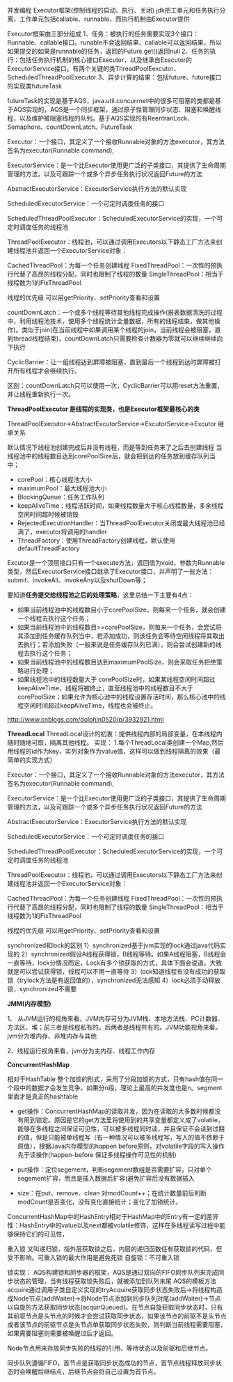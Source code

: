 并发编程
Executor框架(控制线程的启动、执行、关闭)
jdk把工单元和任务执行分离，工作单元包括callable、runnable，而执行机制由Executor提供

Executor框架由三部分组成
1、任务：被执行的任务需要实现3个接口：Runnable、callable接口。runable不会返回结果、callable可以返回结果，所以如果提交的如果是runnable的任务，返回的Future.get()返回null
2、任务的执行：包括任务执行机制的核心接口Executor，以及继承自Executor的ExecutorService接口。有两个关键的类ThreadPoolEexcutor、ScheduledThreadPoolExecutor
3、异步计算的结果：包括future、future接口的实现类futureTask

futureTask的实现是基于AQS，java.util.concurrnet中的很多可阻塞的类都是基于AQS实现的，AQS是一个同步框架，通过原子性管理同步状态、阻塞和唤醒线程，以及维护被阻塞线程的队列。基于AQS实现的有ReentranLock、Semaphore、countDownLatch、FutureTask

Executor：一个接口，其定义了一个接收Runnable对象的方法executor，其方法签名为executor(Runnable command),

ExecutorService：是一个比Executor使用更广泛的子类接口，其提供了生命周期管理的方法，以及可跟踪一个或多个异步任务执行状况返回Future的方法

AbstractExecutorService：ExecutorService执行方法的默认实现

ScheduledExecutorService：一个可定时调度任务的接口

ScheduledThreadPoolExecutor：ScheduledExecutorService的实现，一个可定时调度任务的线程池

ThreadPoolExecutor：线程池，可以通过调用Executors以下静态工厂方法来创建线程池并返回一个ExecutorService对象：

CachedThreadPool：为每一个任务创建线程
FixedThreadPool：一次性的预执行代替了高昂的线程分配，同时也限制了线程的数量
SingleThreadPool：相当于线程数为1的FixThreadPool

线程的优先级
可以用getPriority、setPriority查看和设置



countDownLatch：一个或多个线程等待其他线程完成操作(报表数据清洗的过程中，利用线程池技术，使用多个线程统计全量数据，所有的线程结束，做其他操作)。类似于join(在当前线程中如果调用某个线程的join，当前线程会被阻塞，直到thread线程结束)，countDownLatch只需要检查计数器为零就可以继续继续向下执行

CyclicBarrier：让一组线程达到屏障被阻塞，直到最后一个线程到达时屏障被打开所有线程才会继续执行。

区别：countDownLatch只可以使用一次，CyclicBarrier可以用reset方法重置，并让线程重新执行一次。



**ThreadPoolExecutor 是线程的实现类，也是Executor框架最核心的类**

ThreadPoolExecutor->AbstractExcutorService->ExcutorService->Excutor   继承关系

默认情况下线程池创建完成后并没有线程，而是等到任务来了之后去创建线程  当线程池中的线程数目达到corePoolSize后，就会把到达的任务放到缓存队列当中；

* corePool：核心线程池大小
* maximumPool：最大线程池大小
* BlockingQueue：任务工作队列
* keepAliveTime：线程活跃时间，如果线程数量大于核心线程数量，多余线程空闲时间超时候被销毁
* RejectedExecutionHandler：当ThreadPoolExecutor关闭或最大线程池已经满了，executor将调用的handler
* ThreadFactory：使用ThreadFactory创建线程，默认使用defaultThreadFactory



Excutor是一个顶层接口只有一个execute方法，返回值为void，参数为Runnable类型，然后ExecutorService接口继承了Executor接口，并声明了一些方法：submit、invokeAll、invokeAny以及shutDown等；

要知道**任务提交给线程池之后的处理策略**，这里总结一下主要有4点：

- 如果当前线程池中的线程数目小于corePoolSize，则每来一个任务，就会创建一个线程去执行这个任务；
- 如果当前线程池中的线程数目>=corePoolSize，则每来一个任务，会尝试将其添加到任务缓存队列当中，若添加成功，则该任务会等待空闲线程将其取出去执行；若添加失败（一般来说是任务缓存队列已满），则会尝试创建新的线程去执行这个任务；
- 如果当前线程池中的线程数目达到maximumPoolSize，则会采取任务拒绝策略进行处理；
- 如果线程池中的线程数量大于 corePoolSize时，如果某线程空闲时间超过keepAliveTime，线程将被终止，直至线程池中的线程数目不大于corePoolSize；如果允许为核心池中的线程设置存活时间，那么核心池中的线程空闲时间超过keepAliveTime，线程也会被终止。

http://www.cnblogs.com/dolphin0520/p/3932921.html



**ThreadLocal**
ThreadLocal设计的初衷：提供线程内部的局部变量，在本线程内随时随地可取，隔离其他线程。
实现：
  1.每个ThreadLocal类创建一个Map,然后用线程的id作为key，实列对象作为value值，这样可以做到线程隔离的效果（最简单的实现方式）


Executor：一个接口，其定义了一个接收Runnable对象的方法executor，其方法签名为executor(Runnable command),

ExecutorService：是一个比Executor使用更广泛的子类接口，其提供了生命周期管理的方法，以及可跟踪一个或多个异步任务执行状况返回Future的方法

AbstractExecutorService：ExecutorService执行方法的默认实现

ScheduledExecutorService：一个可定时调度任务的接口

ScheduledThreadPoolExecutor：ScheduledExecutorService的实现，一个可定时调度任务的线程池

ThreadPoolExecutor：线程池，可以通过调用Executors以下静态工厂方法来创建线程池并返回一个ExecutorService对象：

CachedThreadPool：为每一个任务创建线程
FixedThreadPool：一次性的预执行代替了高昂的线程分配，同时也限制了线程的数量
SingleThreadPool：相当于线程数为1的FixThreadPool

线程的优先级
可以用getPriority、setPriority查看和设置

synchronized和lock的区别
1）synchronized基于jvm实现的lock通过java代码实现的
2）synchronized假设A线程获得锁，B线程等待。如果A线程阻塞，B线程会一直等待，lock分情况而定，Lock有多个锁获取的方式，具体下面会说道，大致就是可以尝试获得锁，线程可以不用一直等待
3）lock知道线程有没有成功的获取锁（trylock方法是有返回值的），synchronized无法感知
4）lock必须手动释放锁，synchronized不需要



**JMM(内存模型)**

1、 从JVM运行的视角来看，JVM内存可分为JVM栈、本地方法栈、PC计数器、方法区、堆；前三者是线程私有的。后两者是线程共有的。JVM功能视角来看。jvm分为堆内存、非堆内存与其他

2、线程运行视角来看，jvm分为主内存、线程工作内存





**ConcurrentHashMap**

相对于HashTable  整个加锁的形式，采用了分段加锁的方式，只有hash值在同一个段中的数据才会发生竞争，如果分n段，理论上最高的并发度也是n。segment里面才是真正的hashtable

* get操作：ConcurrentHashMap的读取并发，因为在读取的大多数时候都没有用到锁定。原因是它的get方法里将使用到的共享变量都定义成了volatile，能够在多线程之间保证可见性，可以被多线程同时读，并且保证不会读到过期的值，但是只能被单线程写（有一种情况可以被多线程写，写入的值不依赖于原值），根据Java内存模型的happen before原则，对volatile字段的写入操作先于读操作(happen-before 保证多线程操作可见性的机制)

* put操作：定位segement，判断segement数组是否需要扩容，只对单个segement扩容，而且是插入数据后扩容(避免扩容后没有数据插入
* size：在put、remove、clean 对modCount++；在统计数量前后判断modCount是否变化，没有变化直接统计；变化了加锁统计。
  
  


ConcurrentHashMap中的HashEntry相对于HashMap中的Entry有一定的差异性：HashEntry中的value以及next都被volatile修饰，这样在多线程读写过程中能够保持它们的可见性，


重入锁
又叫递归锁，指外层获取锁之后，内层的递归函数任有获取锁的代码，但受不影响。可重入锁的最大作用是避免死锁
自旋锁：不可重入锁

锁实现：
AQS构建锁和同步器的框架，AQS是通过双向的FIFO同步队列来完成同步状态的管理，当有线程获取锁失败后，就被添加到队列末尾
AQS的模板方法acquire通过调用子类自定义实现的tryAcquire获取同步状态失败后->将线程构造成Node节点(addWaiter)->将Node节点添加到同步队列对尾(addWaiter)->节点以自旋的方法获取同步状态(acquirQueued)。在节点自旋获取同步状态时，只有其前驱节点是头节点的时候才会尝试获取同步状态，如果该节点的前驱不是头节点或者该节点的前驱节点是头节点单获取同步状态失败，则判断当前线程需要阻塞，如果需要阻塞则需要被唤醒过后才返回。

Node节点用来存放同步失败的线程的引用、等待状态以及前驱和后继节点。

同步队列遵循FIFO，首节点是获取同步状态成功的节点，首节点线程释放同步状态时会唤醒后继结点，后继节点会将自己设置为首节点。